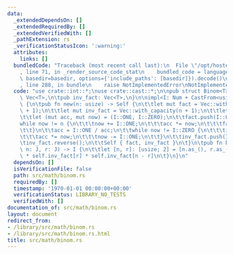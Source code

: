 ```yaml
---
data:
  _extendedDependsOn: []
  _extendedRequiredBy: []
  _extendedVerifiedWith: []
  _pathExtension: rs
  _verificationStatusIcon: ':warning:'
  attributes:
    links: []
  bundledCode: "Traceback (most recent call last):\n  File \"/opt/hostedtoolcache/Python/3.9.1/x64/lib/python3.9/site-packages/onlinejudge_verify/documentation/build.py\"\
    , line 71, in _render_source_code_stat\n    bundled_code = language.bundle(stat.path,\
    \ basedir=basedir, options={'include_paths': [basedir]}).decode()\n  File \"/opt/hostedtoolcache/Python/3.9.1/x64/lib/python3.9/site-packages/onlinejudge_verify/languages/rust.py\"\
    , line 288, in bundle\n    raise NotImplementedError\nNotImplementedError\n"
  code: "use crate::int::*;\nuse crate::cast::*;\n\npub struct Binom<T> {\n\tpub fact:\
    \ Vec<T>,\n\tpub inv_fact: Vec<T>,\n}\n\nimpl<I: Num + CastFrom<usize>> Binom<I>\
    \ {\n\tpub fn new(n: usize) -> Self {\n\t\tlet mut fact = Vec::with_capacity(n\
    \ + 1);\n\t\tlet mut inv_fact = Vec::with_capacity(n + 1);\n\t\tlet n: I = n.as_();\n\
    \t\tlet (mut acc, mut now) = (I::ONE, I::ZERO);\n\t\tfact.push(I::ONE);\n\t\t\
    while now != n {\n\t\t\tnow += I::ONE;\n\t\t\tacc *= now;\n\t\t\tfact.push(acc);\n\
    \t\t}\n\t\tacc = I::ONE / acc;\n\t\twhile now != I::ZERO {\n\t\t\tinv_fact.push(acc);\n\
    \t\t\tacc *= now;\n\t\t\tnow -= I::ONE;\n\t\t}\n\t\tinv_fact.push(I::ONE);\n\t\
    \tinv_fact.reverse();\n\t\tSelf { fact, inv_fact }\n\t}\n\tpub fn binom<J: CastTo<usize>>(&self,\
    \ n: J, r: J) -> I {\n\t\tlet [n, r]: [usize; 2] = [n.as_(), r.as_()];\n\t\tself.fact[n]\
    \ * self.inv_fact[r] * self.inv_fact[n - r]\n\t}\n}\n"
  dependsOn: []
  isVerificationFile: false
  path: src/math/binom.rs
  requiredBy: []
  timestamp: '1970-01-01 00:00:00+00:00'
  verificationStatus: LIBRARY_NO_TESTS
  verifiedWith: []
documentation_of: src/math/binom.rs
layout: document
redirect_from:
- /library/src/math/binom.rs
- /library/src/math/binom.rs.html
title: src/math/binom.rs
---
```

